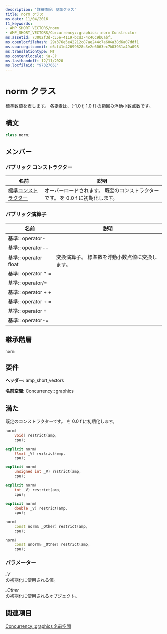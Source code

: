 ```yaml
---
description: '詳細情報: 基準クラス'
title: norm クラス
ms.date: 11/04/2016
f1_keywords:
- AMP_SHORT_VECTORS/norm
- AMP_SHORT_VECTORS/Concurrency::graphics::norm Constructor
ms.assetid: 73002f3d-c25e-4119-bcd3-4c46c9b6abf1
ms.openlocfilehash: 29e376e5e42212c87ae244c7a606a38d6a07ddf1
ms.sourcegitcommit: d6af41e42699628c3e2e6063ec7b03931a49a098
ms.translationtype: MT
ms.contentlocale: ja-JP
ms.lasthandoff: 12/11/2020
ms.locfileid: "97327651"
---
```

# <a name="norm-class"></a>norm クラス

標準数値を表します。 各要素は、[-1.0 f, 1.0 f] の範囲の浮動小数点数です。

## <a name="syntax"></a>構文

```cpp
class norm;
```

## <a name="members"></a>メンバー

### <a name="public-constructors"></a>パブリック コンストラクター

|名前|説明|
|----------|-----------------|
|[標準コンストラクター](#ctor)|オーバーロードされます。 既定のコンストラクターです。 を 0.0 f に初期化します。|

### <a name="public-operators"></a>パブリック演算子

|名前|説明|
|----------|-----------------|
|基準:: operator-||
|基準:: operator--||
|基準:: operator float|変換演算子。 標準数を浮動小数点値に変換します。|
|基準:: operator * =||
|基準:: operator/=||
|基準:: operator + +||
|基準:: operator + =||
|基準:: operator =||
|基準:: operator-=||

## <a name="inheritance-hierarchy"></a>継承階層

`norm`

## <a name="requirements"></a>要件

**ヘッダー:** amp_short_vectors

**名前空間:** Concurrency:: graphics

## <a name="norm"></a><a name="ctor"></a> 満た

既定のコンストラクターです。 を 0.0 f に初期化します。

```cpp
norm(
    void) restrict(amp,
    cpu);

explicit norm(
    float _V) restrict(amp,
    cpu);

explicit norm(
    unsigned int _V) restrict(amp,
    cpu);

explicit norm(
    int _V) restrict(amp,
    cpu);

explicit norm(
    double _V) restrict(amp,
    cpu);

norm(
    const norm& _Other) restrict(amp,
    cpu);

norm(
    const unorm& _Other) restrict(amp,
    cpu);
```

### <a name="parameters"></a>パラメーター

*_V*<br/>
の初期化に使用される値。

*_Other*<br/>
の初期化に使用されるオブジェクト。

## <a name="see-also"></a>関連項目

[Concurrency::graphics 名前空間](concurrency-graphics-namespace.md)
